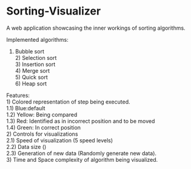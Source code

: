 ﻿# Sorting-Visualizer

A web application showcasing the inner workings of sorting algorithms.

Implemented algorithms:
<br>
1) Bubble sort
<br>2) Selection sort
<br>3) Insertion sort
<br>4) Merge sort
<br>5) Quick sort
<br>6) Heap sort

Features:
<br>1) Colored representation of step being executed.
  <br>1.1) Blue:default
  <br>1.2) Yellow: Being compared
  <br>1.3) Red: Identified as in incorrect position and to be moved
  <br>1.4) Green: In correct position
<br>2) Controls for visualizations
  <br>2.1) Speed of visualization (5 speed levels)
  <br>2.2) Data size ()
  <br>2.3) Generation of new data (Randomly generate new data).
<br>3) Time and Space complexity of algorithm being visualized.
